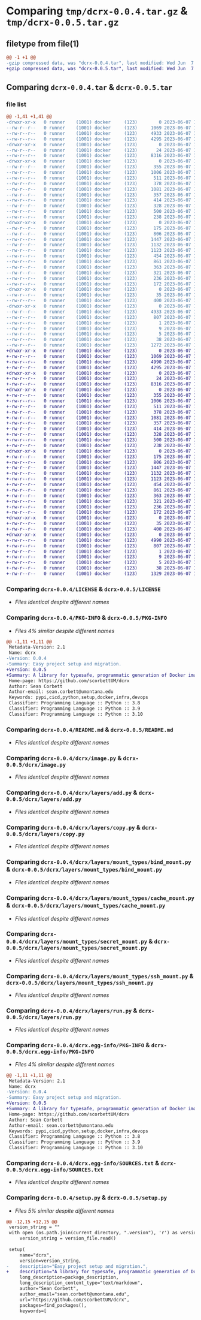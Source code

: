 # Comparing `tmp/dcrx-0.0.4.tar.gz` & `tmp/dcrx-0.0.5.tar.gz`

## filetype from file(1)

```diff
@@ -1 +1 @@
-gzip compressed data, was "dcrx-0.0.4.tar", last modified: Wed Jun  7 16:00:47 2023, max compression
+gzip compressed data, was "dcrx-0.0.5.tar", last modified: Wed Jun  7 19:02:44 2023, max compression
```

## Comparing `dcrx-0.0.4.tar` & `dcrx-0.0.5.tar`

### file list

```diff
@@ -1,41 +1,41 @@
-drwxr-xr-x   0 runner    (1001) docker     (123)        0 2023-06-07 16:00:47.248116 dcrx-0.0.4/
--rw-r--r--   0 runner    (1001) docker     (123)     1069 2023-06-07 16:00:37.000000 dcrx-0.0.4/LICENSE
--rw-r--r--   0 runner    (1001) docker     (123)     4933 2023-06-07 16:00:47.248116 dcrx-0.0.4/PKG-INFO
--rw-r--r--   0 runner    (1001) docker     (123)     4295 2023-06-07 16:00:37.000000 dcrx-0.0.4/README.md
-drwxr-xr-x   0 runner    (1001) docker     (123)        0 2023-06-07 16:00:47.244115 dcrx-0.0.4/dcrx/
--rw-r--r--   0 runner    (1001) docker     (123)       24 2023-06-07 16:00:37.000000 dcrx-0.0.4/dcrx/__init__.py
--rw-r--r--   0 runner    (1001) docker     (123)     8316 2023-06-07 16:00:37.000000 dcrx-0.0.4/dcrx/image.py
-drwxr-xr-x   0 runner    (1001) docker     (123)        0 2023-06-07 16:00:47.248116 dcrx-0.0.4/dcrx/layers/
--rw-r--r--   0 runner    (1001) docker     (123)      355 2023-06-07 16:00:37.000000 dcrx-0.0.4/dcrx/layers/__init__.py
--rw-r--r--   0 runner    (1001) docker     (123)     1006 2023-06-07 16:00:37.000000 dcrx-0.0.4/dcrx/layers/add.py
--rw-r--r--   0 runner    (1001) docker     (123)      511 2023-06-07 16:00:37.000000 dcrx-0.0.4/dcrx/layers/arg.py
--rw-r--r--   0 runner    (1001) docker     (123)      378 2023-06-07 16:00:37.000000 dcrx-0.0.4/dcrx/layers/cmd.py
--rw-r--r--   0 runner    (1001) docker     (123)     1081 2023-06-07 16:00:37.000000 dcrx-0.0.4/dcrx/layers/copy.py
--rw-r--r--   0 runner    (1001) docker     (123)      357 2023-06-07 16:00:37.000000 dcrx-0.0.4/dcrx/layers/entrypoint.py
--rw-r--r--   0 runner    (1001) docker     (123)      414 2023-06-07 16:00:37.000000 dcrx-0.0.4/dcrx/layers/env.py
--rw-r--r--   0 runner    (1001) docker     (123)      328 2023-06-07 16:00:37.000000 dcrx-0.0.4/dcrx/layers/expose.py
--rw-r--r--   0 runner    (1001) docker     (123)      500 2023-06-07 16:00:37.000000 dcrx-0.0.4/dcrx/layers/healthcheck.py
--rw-r--r--   0 runner    (1001) docker     (123)      238 2023-06-07 16:00:37.000000 dcrx-0.0.4/dcrx/layers/label.py
-drwxr-xr-x   0 runner    (1001) docker     (123)        0 2023-06-07 16:00:47.248116 dcrx-0.0.4/dcrx/layers/mount_types/
--rw-r--r--   0 runner    (1001) docker     (123)      175 2023-06-07 16:00:37.000000 dcrx-0.0.4/dcrx/layers/mount_types/__init__.py
--rw-r--r--   0 runner    (1001) docker     (123)      806 2023-06-07 16:00:37.000000 dcrx-0.0.4/dcrx/layers/mount_types/bind_mount.py
--rw-r--r--   0 runner    (1001) docker     (123)     1447 2023-06-07 16:00:37.000000 dcrx-0.0.4/dcrx/layers/mount_types/cache_mount.py
--rw-r--r--   0 runner    (1001) docker     (123)     1132 2023-06-07 16:00:37.000000 dcrx-0.0.4/dcrx/layers/mount_types/secret_mount.py
--rw-r--r--   0 runner    (1001) docker     (123)     1123 2023-06-07 16:00:37.000000 dcrx-0.0.4/dcrx/layers/mount_types/ssh_mount.py
--rw-r--r--   0 runner    (1001) docker     (123)      454 2023-06-07 16:00:37.000000 dcrx-0.0.4/dcrx/layers/mount_types/tmpfs_mount.py
--rw-r--r--   0 runner    (1001) docker     (123)      861 2023-06-07 16:00:37.000000 dcrx-0.0.4/dcrx/layers/run.py
--rw-r--r--   0 runner    (1001) docker     (123)      363 2023-06-07 16:00:37.000000 dcrx-0.0.4/dcrx/layers/stage.py
--rw-r--r--   0 runner    (1001) docker     (123)      321 2023-06-07 16:00:37.000000 dcrx-0.0.4/dcrx/layers/user.py
--rw-r--r--   0 runner    (1001) docker     (123)      236 2023-06-07 16:00:37.000000 dcrx-0.0.4/dcrx/layers/volume.py
--rw-r--r--   0 runner    (1001) docker     (123)      172 2023-06-07 16:00:37.000000 dcrx-0.0.4/dcrx/layers/workdir.py
-drwxr-xr-x   0 runner    (1001) docker     (123)        0 2023-06-07 16:00:47.248116 dcrx-0.0.4/dcrx/memory_file/
--rw-r--r--   0 runner    (1001) docker     (123)       35 2023-06-07 16:00:37.000000 dcrx-0.0.4/dcrx/memory_file/__init__.py
--rw-r--r--   0 runner    (1001) docker     (123)      400 2023-06-07 16:00:37.000000 dcrx-0.0.4/dcrx/memory_file/memory_file.py
-drwxr-xr-x   0 runner    (1001) docker     (123)        0 2023-06-07 16:00:47.244115 dcrx-0.0.4/dcrx.egg-info/
--rw-r--r--   0 runner    (1001) docker     (123)     4933 2023-06-07 16:00:47.000000 dcrx-0.0.4/dcrx.egg-info/PKG-INFO
--rw-r--r--   0 runner    (1001) docker     (123)      807 2023-06-07 16:00:47.000000 dcrx-0.0.4/dcrx.egg-info/SOURCES.txt
--rw-r--r--   0 runner    (1001) docker     (123)        1 2023-06-07 16:00:47.000000 dcrx-0.0.4/dcrx.egg-info/dependency_links.txt
--rw-r--r--   0 runner    (1001) docker     (123)        9 2023-06-07 16:00:47.000000 dcrx-0.0.4/dcrx.egg-info/requires.txt
--rw-r--r--   0 runner    (1001) docker     (123)        5 2023-06-07 16:00:47.000000 dcrx-0.0.4/dcrx.egg-info/top_level.txt
--rw-r--r--   0 runner    (1001) docker     (123)       38 2023-06-07 16:00:47.248116 dcrx-0.0.4/setup.cfg
--rw-r--r--   0 runner    (1001) docker     (123)     1272 2023-06-07 16:00:37.000000 dcrx-0.0.4/setup.py
+drwxr-xr-x   0 runner    (1001) docker     (123)        0 2023-06-07 19:02:44.431843 dcrx-0.0.5/
+-rw-r--r--   0 runner    (1001) docker     (123)     1069 2023-06-07 19:02:41.000000 dcrx-0.0.5/LICENSE
+-rw-r--r--   0 runner    (1001) docker     (123)     4990 2023-06-07 19:02:44.431843 dcrx-0.0.5/PKG-INFO
+-rw-r--r--   0 runner    (1001) docker     (123)     4295 2023-06-07 19:02:41.000000 dcrx-0.0.5/README.md
+drwxr-xr-x   0 runner    (1001) docker     (123)        0 2023-06-07 19:02:44.427842 dcrx-0.0.5/dcrx/
+-rw-r--r--   0 runner    (1001) docker     (123)       24 2023-06-07 19:02:41.000000 dcrx-0.0.5/dcrx/__init__.py
+-rw-r--r--   0 runner    (1001) docker     (123)     8316 2023-06-07 19:02:41.000000 dcrx-0.0.5/dcrx/image.py
+drwxr-xr-x   0 runner    (1001) docker     (123)        0 2023-06-07 19:02:44.427842 dcrx-0.0.5/dcrx/layers/
+-rw-r--r--   0 runner    (1001) docker     (123)      355 2023-06-07 19:02:41.000000 dcrx-0.0.5/dcrx/layers/__init__.py
+-rw-r--r--   0 runner    (1001) docker     (123)     1006 2023-06-07 19:02:41.000000 dcrx-0.0.5/dcrx/layers/add.py
+-rw-r--r--   0 runner    (1001) docker     (123)      511 2023-06-07 19:02:41.000000 dcrx-0.0.5/dcrx/layers/arg.py
+-rw-r--r--   0 runner    (1001) docker     (123)      378 2023-06-07 19:02:41.000000 dcrx-0.0.5/dcrx/layers/cmd.py
+-rw-r--r--   0 runner    (1001) docker     (123)     1081 2023-06-07 19:02:41.000000 dcrx-0.0.5/dcrx/layers/copy.py
+-rw-r--r--   0 runner    (1001) docker     (123)      357 2023-06-07 19:02:41.000000 dcrx-0.0.5/dcrx/layers/entrypoint.py
+-rw-r--r--   0 runner    (1001) docker     (123)      414 2023-06-07 19:02:41.000000 dcrx-0.0.5/dcrx/layers/env.py
+-rw-r--r--   0 runner    (1001) docker     (123)      328 2023-06-07 19:02:41.000000 dcrx-0.0.5/dcrx/layers/expose.py
+-rw-r--r--   0 runner    (1001) docker     (123)      500 2023-06-07 19:02:41.000000 dcrx-0.0.5/dcrx/layers/healthcheck.py
+-rw-r--r--   0 runner    (1001) docker     (123)      238 2023-06-07 19:02:41.000000 dcrx-0.0.5/dcrx/layers/label.py
+drwxr-xr-x   0 runner    (1001) docker     (123)        0 2023-06-07 19:02:44.427842 dcrx-0.0.5/dcrx/layers/mount_types/
+-rw-r--r--   0 runner    (1001) docker     (123)      175 2023-06-07 19:02:41.000000 dcrx-0.0.5/dcrx/layers/mount_types/__init__.py
+-rw-r--r--   0 runner    (1001) docker     (123)      806 2023-06-07 19:02:41.000000 dcrx-0.0.5/dcrx/layers/mount_types/bind_mount.py
+-rw-r--r--   0 runner    (1001) docker     (123)     1447 2023-06-07 19:02:41.000000 dcrx-0.0.5/dcrx/layers/mount_types/cache_mount.py
+-rw-r--r--   0 runner    (1001) docker     (123)     1132 2023-06-07 19:02:41.000000 dcrx-0.0.5/dcrx/layers/mount_types/secret_mount.py
+-rw-r--r--   0 runner    (1001) docker     (123)     1123 2023-06-07 19:02:41.000000 dcrx-0.0.5/dcrx/layers/mount_types/ssh_mount.py
+-rw-r--r--   0 runner    (1001) docker     (123)      454 2023-06-07 19:02:41.000000 dcrx-0.0.5/dcrx/layers/mount_types/tmpfs_mount.py
+-rw-r--r--   0 runner    (1001) docker     (123)      861 2023-06-07 19:02:41.000000 dcrx-0.0.5/dcrx/layers/run.py
+-rw-r--r--   0 runner    (1001) docker     (123)      363 2023-06-07 19:02:41.000000 dcrx-0.0.5/dcrx/layers/stage.py
+-rw-r--r--   0 runner    (1001) docker     (123)      321 2023-06-07 19:02:41.000000 dcrx-0.0.5/dcrx/layers/user.py
+-rw-r--r--   0 runner    (1001) docker     (123)      236 2023-06-07 19:02:41.000000 dcrx-0.0.5/dcrx/layers/volume.py
+-rw-r--r--   0 runner    (1001) docker     (123)      172 2023-06-07 19:02:41.000000 dcrx-0.0.5/dcrx/layers/workdir.py
+drwxr-xr-x   0 runner    (1001) docker     (123)        0 2023-06-07 19:02:44.431843 dcrx-0.0.5/dcrx/memory_file/
+-rw-r--r--   0 runner    (1001) docker     (123)       35 2023-06-07 19:02:41.000000 dcrx-0.0.5/dcrx/memory_file/__init__.py
+-rw-r--r--   0 runner    (1001) docker     (123)      400 2023-06-07 19:02:41.000000 dcrx-0.0.5/dcrx/memory_file/memory_file.py
+drwxr-xr-x   0 runner    (1001) docker     (123)        0 2023-06-07 19:02:44.427842 dcrx-0.0.5/dcrx.egg-info/
+-rw-r--r--   0 runner    (1001) docker     (123)     4990 2023-06-07 19:02:44.000000 dcrx-0.0.5/dcrx.egg-info/PKG-INFO
+-rw-r--r--   0 runner    (1001) docker     (123)      807 2023-06-07 19:02:44.000000 dcrx-0.0.5/dcrx.egg-info/SOURCES.txt
+-rw-r--r--   0 runner    (1001) docker     (123)        1 2023-06-07 19:02:44.000000 dcrx-0.0.5/dcrx.egg-info/dependency_links.txt
+-rw-r--r--   0 runner    (1001) docker     (123)        9 2023-06-07 19:02:44.000000 dcrx-0.0.5/dcrx.egg-info/requires.txt
+-rw-r--r--   0 runner    (1001) docker     (123)        5 2023-06-07 19:02:44.000000 dcrx-0.0.5/dcrx.egg-info/top_level.txt
+-rw-r--r--   0 runner    (1001) docker     (123)       38 2023-06-07 19:02:44.431843 dcrx-0.0.5/setup.cfg
+-rw-r--r--   0 runner    (1001) docker     (123)     1329 2023-06-07 19:02:41.000000 dcrx-0.0.5/setup.py
```

### Comparing `dcrx-0.0.4/LICENSE` & `dcrx-0.0.5/LICENSE`

 * *Files identical despite different names*

### Comparing `dcrx-0.0.4/PKG-INFO` & `dcrx-0.0.5/PKG-INFO`

 * *Files 4% similar despite different names*

```diff
@@ -1,11 +1,11 @@
 Metadata-Version: 2.1
 Name: dcrx
-Version: 0.0.4
-Summary: Easy project setup and migration.
+Version: 0.0.5
+Summary: A library for typesafe, programmatic generation of Docker images via SQL-builder like API.
 Home-page: https://github.com/scorbettUM/dcrx
 Author: Sean Corbett
 Author-email: sean.corbett@umontana.edu
 Keywords: pypi,cicd,python,setup,docker,infra,devops
 Classifier: Programming Language :: Python :: 3.8
 Classifier: Programming Language :: Python :: 3.9
 Classifier: Programming Language :: Python :: 3.10
```

### Comparing `dcrx-0.0.4/README.md` & `dcrx-0.0.5/README.md`

 * *Files identical despite different names*

### Comparing `dcrx-0.0.4/dcrx/image.py` & `dcrx-0.0.5/dcrx/image.py`

 * *Files identical despite different names*

### Comparing `dcrx-0.0.4/dcrx/layers/add.py` & `dcrx-0.0.5/dcrx/layers/add.py`

 * *Files identical despite different names*

### Comparing `dcrx-0.0.4/dcrx/layers/copy.py` & `dcrx-0.0.5/dcrx/layers/copy.py`

 * *Files identical despite different names*

### Comparing `dcrx-0.0.4/dcrx/layers/mount_types/bind_mount.py` & `dcrx-0.0.5/dcrx/layers/mount_types/bind_mount.py`

 * *Files identical despite different names*

### Comparing `dcrx-0.0.4/dcrx/layers/mount_types/cache_mount.py` & `dcrx-0.0.5/dcrx/layers/mount_types/cache_mount.py`

 * *Files identical despite different names*

### Comparing `dcrx-0.0.4/dcrx/layers/mount_types/secret_mount.py` & `dcrx-0.0.5/dcrx/layers/mount_types/secret_mount.py`

 * *Files identical despite different names*

### Comparing `dcrx-0.0.4/dcrx/layers/mount_types/ssh_mount.py` & `dcrx-0.0.5/dcrx/layers/mount_types/ssh_mount.py`

 * *Files identical despite different names*

### Comparing `dcrx-0.0.4/dcrx/layers/run.py` & `dcrx-0.0.5/dcrx/layers/run.py`

 * *Files identical despite different names*

### Comparing `dcrx-0.0.4/dcrx.egg-info/PKG-INFO` & `dcrx-0.0.5/dcrx.egg-info/PKG-INFO`

 * *Files 4% similar despite different names*

```diff
@@ -1,11 +1,11 @@
 Metadata-Version: 2.1
 Name: dcrx
-Version: 0.0.4
-Summary: Easy project setup and migration.
+Version: 0.0.5
+Summary: A library for typesafe, programmatic generation of Docker images via SQL-builder like API.
 Home-page: https://github.com/scorbettUM/dcrx
 Author: Sean Corbett
 Author-email: sean.corbett@umontana.edu
 Keywords: pypi,cicd,python,setup,docker,infra,devops
 Classifier: Programming Language :: Python :: 3.8
 Classifier: Programming Language :: Python :: 3.9
 Classifier: Programming Language :: Python :: 3.10
```

### Comparing `dcrx-0.0.4/dcrx.egg-info/SOURCES.txt` & `dcrx-0.0.5/dcrx.egg-info/SOURCES.txt`

 * *Files identical despite different names*

### Comparing `dcrx-0.0.4/setup.py` & `dcrx-0.0.5/setup.py`

 * *Files 5% similar despite different names*

```diff
@@ -12,15 +12,15 @@
 version_string = ""
 with open (os.path.join(current_directory, ".version"), 'r') as version_file:
     version_string = version_file.read()
 
 setup(
     name="dcrx",
     version=version_string,
-    description="Easy project setup and migration.",
+    description="A library for typesafe, programmatic generation of Docker images via SQL-builder like API.",
     long_description=package_description,
     long_description_content_type="text/markdown",
     author="Sean Corbett",
     author_email="sean.corbett@umontana.edu",
     url="https://github.com/scorbettUM/dcrx",
     packages=find_packages(),
     keywords=[
```

